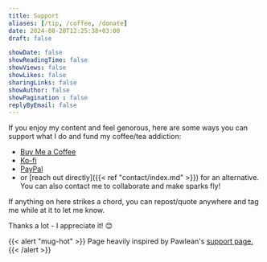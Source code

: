 ```yaml
---
title: Support
aliases: [/tip, /coffee, /donate]
date: 2024-08-28T12:25:38+03:00
draft: false

showDate: false
showReadingTime: false
showViews: false
showLikes: false
sharingLinks: false
showAuthor: false
showPagination : false
replyByEmail: false
---
```


If you enjoy my content and feel genorous, here are some ways you can support what I do and fund my coffee/tea addiction: 

- [Buy Me a Coffee](https://buymeacoffee.com/insidemordecai/)
- [Ko-fi](https://ko-fi.com/insidemordecai/)
- [PayPal](https://www.paypal.com/donate/?hosted_button_id=TMKDCYE64F7XW)
- or [reach out directly]({{< ref "contact/index.md" >}}) for an alternative. You can also contact me to collaborate and make sparks fly!

If anything on here strikes a chord, you can repost/quote anywhere and tag me while at it to let me know. 

Thanks a lot - I appreciate it! 😊

{{< alert "mug-hot" >}}
Page heavily inspired by Pawlean's [support page.](https://www.pawlean.com/support)
{{< /alert >}}
